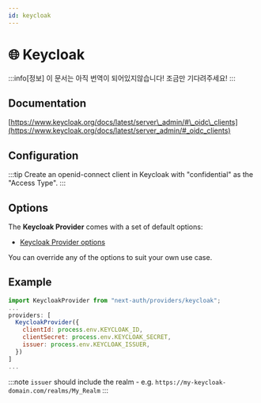 ```yaml
---
id: keycloak
---
```


# 🌐 Keycloak

:::info[정보]
이 문서는 아직 번역이 되어있지않습니다! 조금만 기다려주세요!
:::

## Documentation[](https://next-auth.js.org/providers/keycloak#documentation "Direct link to heading")

[https://www.keycloak.org/docs/latest/server\_admin/#\_oidc\_clients](https://www.keycloak.org/docs/latest/server_admin/#_oidc_clients)

## Configuration[](https://next-auth.js.org/providers/keycloak#configuration "Direct link to heading")

:::tip
Create an openid-connect client in Keycloak with "confidential" as the "Access Type".
:::

## Options[](https://next-auth.js.org/providers/keycloak#options "Direct link to heading")

The **Keycloak Provider** comes with a set of default options:

-   [Keycloak Provider options](https://github.com/nextauthjs/next-auth/blob/v4/packages/next-auth/src/providers/keycloak.ts)

You can override any of the options to suit your own use case.

## Example[](https://next-auth.js.org/providers/keycloak#example "Direct link to heading")

```js
import KeycloakProvider from "next-auth/providers/keycloak";
...
providers: [
  KeycloakProvider({
    clientId: process.env.KEYCLOAK_ID,
    clientSecret: process.env.KEYCLOAK_SECRET,
    issuer: process.env.KEYCLOAK_ISSUER,
  })
]
...
```

:::note
`issuer` should include the realm - e.g. `https://my-keycloak-domain.com/realms/My_Realm`
:::